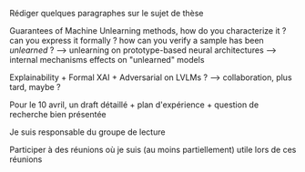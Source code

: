 Rédiger quelques paragraphes sur le sujet de thèse

Guarantees of Machine Unlearning methods, how do you characterize it ? can you express it formally ? how can you verify a sample has been _unlearned_ ? 
--> unlearning on prototype-based neural architectures
--> internal mechanisms effects on "unlearned" models

Explainability + Formal XAI + Adversarial on LVLMs ? --> collaboration, plus tard, maybe ?

Pour le 10 avril, un draft détaillé + plan d'expérience + question de recherche bien présentée

Je suis responsable du groupe de lecture

Participer à des réunions où je suis (au moins partiellement) utile lors de ces réunions